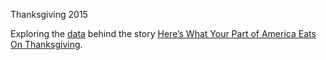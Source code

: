 Thanksgiving 2015

Exploring the [data](https://github.com/fivethirtyeight/data/tree/master/thanksgiving-2015) behind the story [Here’s What Your Part of America Eats On Thanksgiving](https://fivethirtyeight.com/features/heres-what-your-part-of-america-eats-on-thanksgiving).
